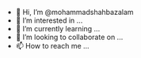 - 👋 Hi, I’m @mohammadshahbazalam
- 👀 I’m interested in ...
- 🌱 I’m currently learning ...
- 💞️ I’m looking to collaborate on ...
- 📫 How to reach me ...

<!---
mohammadshahbazalam/mohammadshahbazalam is a ✨ special ✨ repository because its `README.md` (this file) appears on your GitHub profile.
You can click the Preview link to take a look at your changes.
--->
